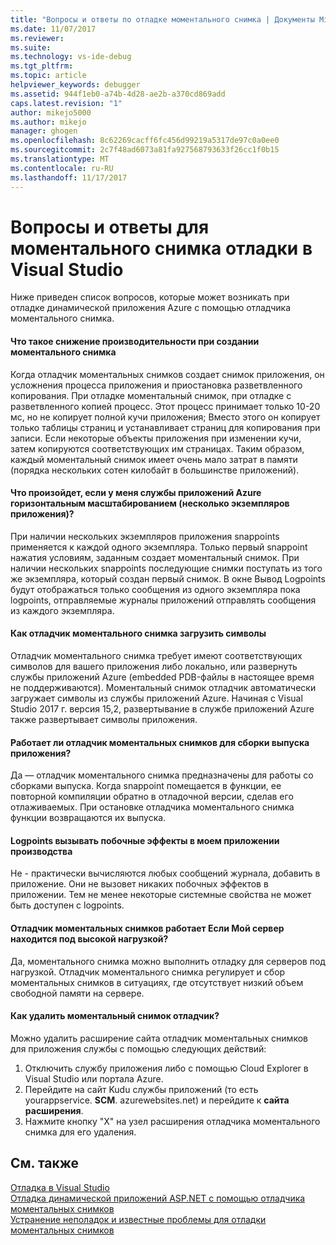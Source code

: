 ```yaml
---
title: "Вопросы и ответы по отладке моментального снимка | Документы Microsoft"
ms.date: 11/07/2017
ms.reviewer: 
ms.suite: 
ms.technology: vs-ide-debug
ms.tgt_pltfrm: 
ms.topic: article
helpviewer_keywords: debugger
ms.assetid: 944f1eb0-a74b-4d28-ae2b-a370cd869add
caps.latest.revision: "1"
author: mikejo5000
ms.author: mikejo
manager: ghogen
ms.openlocfilehash: 8c62269cacff6fc456d99219a5317de97c0a0ee0
ms.sourcegitcommit: 2c7f48ad6073a81fa927568793633f26cc1f0b15
ms.translationtype: MT
ms.contentlocale: ru-RU
ms.lasthandoff: 11/17/2017
---
```

# <a name="frequently-asked-questions-for-snapshot-debugging-in-visual-studio"></a>Вопросы и ответы для моментального снимка отладки в Visual Studio

Ниже приведен список вопросов, которые может возникать при отладке динамической приложения Azure с помощью отладчика моментального снимка.

#### <a name="what-is-the-performance-cost-of-taking-a-snapshot"></a>Что такое снижение производительности при создании моментального снимка

Когда отладчик моментальных снимков создает снимок приложения, он усложнения процесса приложения и приостановка разветвленного копирования. При отладке моментальный снимок, при отладке с разветвленного копией процесс. Этот процесс принимает только 10-20 мс, но не копирует полной кучи приложения; Вместо этого он копирует только таблицы страниц и устанавливает страниц для копирования при записи. Если некоторые объекты приложения при изменении кучи, затем копируются соответствующих им страницах. Таким образом, каждый моментальный снимок имеет очень мало затрат в памяти (порядка нескольких сотен килобайт в большинстве приложений). 

#### <a name="what-happens-if-i-have-a-scaled-out-azure-app-service-multiple-instances-of-my-app"></a>Что произойдет, если у меня службы приложений Azure горизонтальным масштабированием (несколько экземпляров приложения)?

При наличии нескольких экземпляров приложения snappoints применяется к каждой одного экземпляра. Только первый snappoint нажатия условиям, заданным создает моментальный снимок. При наличии нескольких snappoints последующие снимки поступать из того же экземпляра, который создан первый снимок. В окне Вывод Logpoints будут отображаться только сообщения из одного экземпляра пока logpoints, отправляемые журналы приложений отправлять сообщения из каждого экземпляра. 

#### <a name="how-does-the-snapshot-debugger-load-symbols"></a>Как отладчик моментального снимка загрузить символы

Отладчик моментального снимка требует имеют соответствующих символов для вашего приложения либо локально, или развернуть службы приложений Azure (embedded PDB-файлы в настоящее время не поддерживаются). Моментальный снимок отладчик автоматически загружает символы из службы приложений Azure. Начиная с Visual Studio 2017 г. версия 15,2, развертывание в службе приложений Azure также развертывает символы приложения.

#### <a name="does-the-snapshot-debugger-work-against-release-builds-of-my-application"></a>Работает ли отладчик моментальных снимков для сборки выпуска приложения?

Да — отладчик моментального снимка предназначены для работы со сборками выпуска. Когда snappoint помещается в функции, ее повторной компиляции обратно в отладочной версии, сделав его отлаживаемых. При остановке отладчика моментального снимка функции возвращаются их выпуска. 

#### <a name="can-logpoints-cause-side-effects-in-my-production-application"></a>Logpoints вызывать побочные эффекты в моем приложении производства

Не - практически вычисляются любых сообщений журнала, добавить в приложение. Они не вызовет никаких побочных эффектов в приложении. Тем не менее некоторые системные свойства не может быть доступен с logpoints. 

#### <a name="does-the-snapshot-debugger-work-if-my-server-is-under-load"></a>Отладчик моментальных снимков работает Если Мой сервер находится под высокой нагрузкой?

Да, моментального снимка можно выполнить отладку для серверов под нагрузкой. Отладчик моментального снимка регулирует и сбор моментальных снимков в ситуациях, где отсутствует низкий объем свободной памяти на сервере.

#### <a name="how-do-i-uninstall-the-snapshot-debugger"></a>Как удалить моментальный снимок отладчик?

Можно удалить расширение сайта отладчик моментальных снимков для приложения службы с помощью следующих действий:

1. Отключить службу приложения либо с помощью Cloud Explorer в Visual Studio или портала Azure.
1. Перейдите на сайт Kudu службы приложений (то есть yourappservice. **SCM**. azurewebsites.net) и перейдите к **сайта расширения**.
1. Нажмите кнопку "X" на узел расширения отладчика моментального снимка для его удаления.

## <a name="see-also"></a>См. также

[Отладка в Visual Studio](../debugger/index.md)  
[Отладка динамической приложений ASP.NET с помощью отладчика моментальных снимков](../debugger/debug-live-azure-applications.md)  
[Устранение неполадок и известные проблемы для отладки моментальных снимков](../debugger/debug-live-azure-apps-troubleshooting.md)
